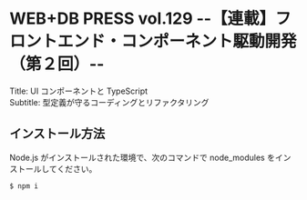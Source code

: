 # WEB+DB PRESS vol.129 --【連載】フロントエンド・コンポーネント駆動開発（第２回）--

Title: UI コンポーネントと TypeScript  
Subtitle: 型定義が守るコーディングとリファクタリング

## インストール方法

Node.js がインストールされた環境で、次のコマンドで node_modules をインストールしてください。

```bash
$ npm i
```
